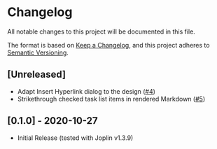 # Changelog

All notable changes to this project will be documented in this file.

The format is based on [Keep a Changelog](https://keepachangelog.com/en/1.0.0/),
and this project adheres to [Semantic Versioning](https://semver.org/spec/v2.0.0.html).

## [Unreleased]

- Adapt Insert Hyperlink dialog to the design ([#4](https://github.com/benji300-joplin-extensions/clean-light-theme/issues/4))
- Strikethrough checked task list items in rendered Markdown ([#5](https://github.com/benji300-joplin-extensions/clean-light-theme/issues/5))

## [0.1.0] - 2020-10-27

- Initial Release (tested with Joplin v1.3.9)

